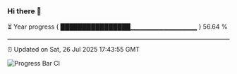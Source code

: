 ### Hi there 👋

⏳ Year progress { ████████████████▁▁▁▁▁▁▁▁▁▁▁▁▁▁ } 56.64 %

---

⏰ Updated on Sat, 26 Jul 2025 17:43:55 GMT

![Progress Bar CI](https://github.com/IshwaranRudhara/GIT-ACTION/workflows/Progress%20Bar%20CI/badge.svg)
